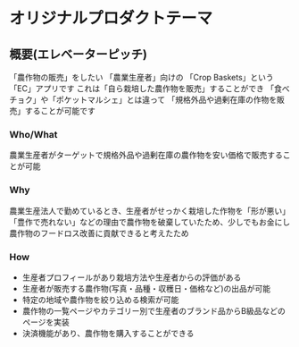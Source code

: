 # オリジナルプロダクトテーマ
## 概要(エレベーターピッチ)
「農作物の販売」をしたい
「農業生産者」向けの
「Crop Baskets」という
「EC」アプリです
これは「自ら栽培した農作物を販売」することができ
「食べチョク」や「ポケットマルシェ」とは違って
「規格外品や過剰在庫の作物を販売」することが可能です

### Who/What
農業生産者がターゲットで規格外品や過剰在庫の農作物を安い価格で販売することが可能

### Why
農業生産法人で勤めているとき、生産者がせっかく栽培した作物を「形が悪い」「豊作で売れない」などの理由で農作物を破棄していたため、少しでもお金にし農作物のフードロス改善に貢献できると考えたため

### How
* 生産者プロフィールがあり栽培方法や生産者からの評価がある
* 生産者が販売する農作物(写真・品種・収穫日・価格など)の出品が可能
* 特定の地域や農作物を絞り込める検索が可能
* 農作物の一覧ページやカテゴリー別で生産者のブランド品からB級品などのページを実装
* 決済機能があり、農作物を購入することができる
